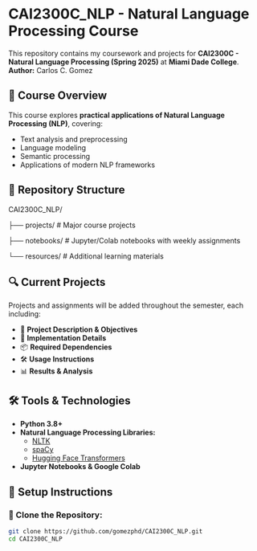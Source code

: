 # CAI2300C_NLP - Natural Language Processing Course

This repository contains my coursework and projects for **CAI2300C - Natural Language Processing (Spring 2025)** at **Miami Dade College**.  
**Author:** Carlos C. Gomez  

## 📖 Course Overview
This course explores **practical applications of Natural Language Processing (NLP)**, covering:
- Text analysis and preprocessing  
- Language modeling  
- Semantic processing  
- Applications of modern NLP frameworks

## 📂 Repository Structure

CAI2300C_NLP/

├── projects/            # Major course projects

├── notebooks/          # Jupyter/Colab notebooks with weekly assignments

└── resources/          # Additional learning materials


## 🔍 Current Projects
Projects and assignments will be added throughout the semester, each including:
- 📌 **Project Description & Objectives**
- 🔧 **Implementation Details**
- 📦 **Required Dependencies**
- 🛠 **Usage Instructions**
- 📊 **Results & Analysis**

## 🛠 Tools & Technologies
- **Python 3.8+**
- **Natural Language Processing Libraries:**
  - [NLTK](https://www.nltk.org/)
  - [spaCy](https://spacy.io/)
  - [Hugging Face Transformers](https://huggingface.co/transformers/)
- **Jupyter Notebooks & Google Colab**

## 🚀 Setup Instructions
### 🔹 Clone the Repository:
```bash
git clone https://github.com/gomezphd/CAI2300C_NLP.git
cd CAI2300C_NLP


